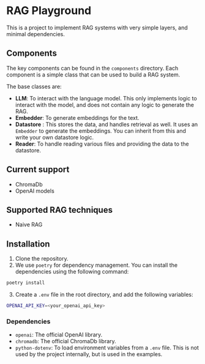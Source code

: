 # RAG Playground

This is a project to implement RAG systems with very simple layers, and minimal dependencies.

## Components

The key components can be found in the `components` directory. Each component is a simple class that can be used to
build a RAG system.

The base classes are:

* **LLM**: To interact with the language model. This only implements logic to interact with the model, and does not
  contain any logic to generate the RAG.
* **Embedder**: To generate embeddings for the text.
* **Datastore** : This stores the data, and handles retrieval as well. It uses an `Embedder` to generate the embeddings.
  You can inherit from this and write your own datastore logic.
* **Reader**: To handle reading various files and providing the data to the datastore.

## Current support

* ChromaDb
* OpenAI models

## Supported RAG techniques

* Naive RAG

## Installation

1. Clone the repository.
2. We use `poetry` for dependency management. You can install the dependencies using the following command:

```bash
poetry install
```

3. Create a `.env` file in the root directory, and add the following variables:

```bash
OPENAI_API_KEY=<your_openai_api_key>
```

### Dependencies

* `openai`: The official OpenAI library.
* `chromadb`: The official ChromaDb library.
* `python-dotenv`: To load environment variables from a `.env` file. This is not used by the project internally, but is
  used in the examples.